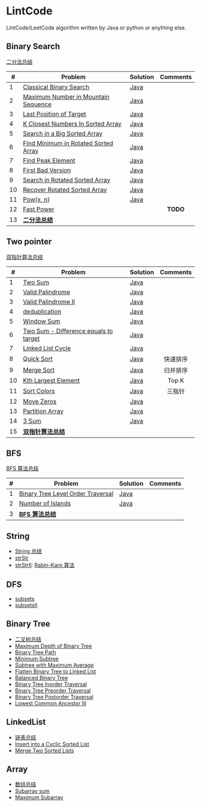 # LintCode

LintCode/LeetCode algorithm written by Java or python or anything else.

## Binary Search

[二分法总结](note/binarysearch.md)

| #   |  Problem  | Solution | Comments   |
| --- | --------- | -------- | :--------: |
|1|[Classical Binary Search](https://www.lintcode.com/problem/classical-binary-search/)|[Java](Java/binarysearch/ClassicalBinarySearch.java)|  |
|2|[Maximum Number in Mountain Sequence](http://www.lintcode.com/en/problem/maximum-number-in-mountain-sequence/)|[Java](src/org/likexin/binarysearch/MountainSequence.java)| |
|3|[Last Position of Target](http://www.lintcode.com/en/problem/maximum-number-in-mountain-sequence/)|[Java](src/org/likexin/binarysearch/LastPosition.java)| |
|4|[K Closest Numbers In Sorted Array](http://www.lintcode.com/en/problem/k-closest-numbers-in-sorted-array/)|[Java](src/org/likexin/binarysearch/KClosestNumber.java)| |
|5|[Search in a Big Sorted Array](http://www.lintcode.com/en/problem/search-in-a-big-sorted-array/)|[Java](src/org/likexin/binarysearch/SearchBigSortedArray.java)||
|6|[Find Minimum in Rotated Sorted Array](http://www.lintcode.com/en/problem/find-minimum-in-rotated-sorted-array/)|[Java](src/org/likexin/binarysearch/FindMin.java)||
|7|[Find Peak Element](http://www.lintcode.com/en/problem/find-peak-element/)|[Java](src/org/likexin/binarysearch/FindPeak.java)||
|8|[First Bad Version](http://www.lintcode.com/en/problem/search-a-2d-matrix/)|[Java](src/org/likexin/binarysearch/FindFirstBadVersion.java)||
|9|[Search in Rotated Sorted Array](http://www.lintcode.com/en/problem/search-in-rotated-sorted-array/)|[Java](src/org/likexin/binarysearch/Search.java)||
|10|[Recover Rotated Sorted Array](https://www.lintcode.com/problem/recover-rotated-sorted-array/description)|[Java](src/org/likexin/binarysearch/RecoverRotatedSortedArray.java)||
|11|[Pow(x, n)](https://www.lintcode.com/problem/powx-n/description)|[Java](src/org/likexin/binarysearch/MyPow.java)||
|12|[Fast Power](https://www.lintcode.com/problem/fast-power/description)||**TODO**|
|13|**[二分法总结](note/binarysearch.md)**|||

<!--
- [Search a 2D Matrix](http://www.lintcode.com/en/problem/search-a-2d-matrix/)
- [Search a 2D Matrix II](http://www.lintcode.com/en/problem/search-a-2d-matrix-ii/)
- [Closest Number in Sorted Array](http://www.lintcode.com/en/problem/closest-number-in-sorted-array/)
- [First Position of Target](http://www.lintcode.com/problem/first-position-of-target)
- [Total Occurrence of Target](http://www.lintcode.com/en/problem/total-occurrence-of-target/)
- [Drop Eggs](http://www.lintcode.com/en/problem/drop-eggs/)：[**!!!reference**](http://www.cnblogs.com/grandyang/p/4762756.html)
- [Divide Two Integers](http://www.lintcode.com/en/problem/divide-two-integers/)：[**!!!reference**](http://blog.csdn.net/linhuanmars/article/details/20024907#reply)
- [Search for a Range](http://www.lintcode.com/en/problem/search-for-a-range/)
- [Smallest Rectangle Enclosing Black Pixels](http://www.lintcode.com/en/problem/smallest-rectangle-enclosing-black-pixels/)
- [Sqrt(x)](http://www.lintcode.com/en/problem/sqrtx/)
- [Maximum Average Subarray](http://www.lintcode.com/en/problem/maximum-average-subarray/)：[**!!!reference**](http://www.lintcode.com/en/problem/maximum-average-subarray/)
- [Sqrt(x) II](http://www.lintcode.com/en/problem/sqrtx-ii/) -->

## Two pointer

[双指针算法总结](note/two-pointer.md)

| #   |  Problem  | Solution | Comments   |
| --- | --------- | -------- | :--------: |
|1|[Two Sum](https://www.lintcode.com/problem/two-sum/description)|[Java](src/org/likexin/twopointer/TwoSum.java)||
|2|[Valid Palindrome](https://www.lintcode.com/problem/valid-palindrome/description)|[Java](src/org/likexin/twopointer/IsPalindrome.java)||
|3|[Valid Palindrome II](https://www.lintcode.com/problem/valid-palindrome-ii/description)|[Java](src/org/likexin/twopointer/IsPalindromeII.java)||
|4|[deduplication](https://www.lintcode.com/problem/remove-duplicate-numbers-in-array/description)|[Java](src/org/likexin/twopointer/Deduplication.java)||
|5|[Window Sum](https://www.lintcode.com/problem/window-sum/description)|[Java](src/org/likexin/twopointer/WinSum.java)||
|6|[Two Sum - Difference equals to target](https://www.lintcode.com/problem/two-sum-difference-equals-to-target/description)|[Java](src/org/likexin/twopointer/TwoSum7.java)||
|7|[Linked List Cycle](https://www.lintcode.com/problem/linked-list-cycle/note)|[Java](src/org/likexin/twopointer/HasCycle.java)||
|8|[Quick Sort](https://www.lintcode.com/problem/sort-integers-ii/description)|[Java](src/org/likexin/twopointer/QuickSort.java)|快速排序|
|9|[Merge Sort](https://www.lintcode.com/problem/sort-integers-ii/description)|[Java](src/org/likexin/twopointer/MergeSort.java)|归并排序|
|10|[Kth Largest Element](https://www.lintcode.com/problem/kth-largest-element/description)|[Java](src/org/likexin/twopointer/QuickSelect.java)|Top K|
|11|[Sort Colors](https://www.lintcode.com/problem/sort-colors/description)|[Java](src/org/likexin/twopointer/SortColor.java)|三指针|
|12|[Move Zeros](https://www.lintcode.com/problem/move-zeroes/description)|[Java](src/org/likexin/twopointer/MoveZeros.java)||
|13|[Partition Array](https://www.lintcode.com/problem/partition-array/description)|[Java](src/org/likexin/twopointer/MoveZeros.java)||
|14|[3 Sum](https://www.lintcode.com/problem/3sum/description)|[Java](src/org/likexin/twopointer/ThreeSum.java)||
|15|**[双指针算法总结](note/two-pointer.md)**|||

## BFS

[BFS 算法总结](note/bfs.md)

| #   |  Problem  | Solution | Comments   |
| --- | --------- | -------- | :--------: |
|1|[Binary Tree Level Order Traversal](https://www.lintcode.com/problem/binary-tree-level-order-traversal/description)|[Java](src/org/likexin/bfs/LevelOrder.java)||
|2|[Number of Islands](https://www.lintcode.com/problem/number-of-islands/description)|[Java](src/org/likexin/bfs/NumIslands.java)||
|3|**[BFS 算法总结](note/bfs.md)**|||

## String

- [String 总结](note/string/string-1.md)
- [strStr](http://www.lintcode.com/problem/strstr)
- [strStrII](http://www.lintcode.com/problem/strstrII): [Rabin-Karp 算法](https://github.com/Kexin-Li/AlgsProject/blob/master/src/org/likexin/string/Rabin-Karp%E7%AE%97%E6%B3%95.md)

## DFS

- [subsets](http://www.lintcode.com/en/problem/subsets)
- [subsetsII](http://www.lintcode.com/en/problem/subsets-ii)

## Binary Tree

- [二叉树总结](note/binarytree/binarytree-1.md)
- [Maximum Depth of Binary Tree](http://www.lintcode.com/en/problem/maximum-depth-of-binary-tree/)
- [Binary Tree Path](http://www.lintcode.com/en/problem/binary-tree-paths/)
- [Minimum Subtree](http://www.lintcode.com/zh-cn/problem/minimum-subtree/)
- [Subtree with Maximum Average](http://www.lintcode.com/en/problem/subtree-with-maximum-average/)
- [Flatten Binary Tree to Linked List](http://www.lintcode.com/en/problem/flatten-binary-tree-to-linked-list/)
- [Balanced Binary Tree](http://www.lintcode.com/en/problem/balanced-binary-tree/)
- [Binary Tree Inorder Traversal](http://www.lintcode.com/en/problem/binary-tree-inorder-traversal/)
- [Binary Tree Preorder Traversal](http://www.lintcode.com/en/problem/binary-tree-preorder-traversal/)
- [Binary Tree Postorder Traversal](http://www.lintcode.com/en/problem/binary-tree-postorder-traversal/)
- [Lowest Common Ancestor III](http://www.lintcode.com/en/problem/lowest-common-ancestor-iii/)

## LinkedList

- [链表总结](https://github.com/Kexin-Li/AlgsProject/blob/master/src/org/likexin/linkedlist/LinkedList%E6%80%BB%E7%BB%93.md)
- [Insert into a Cyclic Sorted List](http://www.lintcode.com/en/problem/insert-into-a-cyclic-sorted-list/)
- [Merge Two Sorted Lists](http://www.lintcode.com/en/problem/merge-two-sorted-lists/)

## Array

- [数组总结](https://github.com/Kexin-Li/AlgsProject/blob/master/src/org/likexin/array/Array%E6%80%BB%E7%BB%93.md)
- [Subarray sum](http://www.lintcode.com/en/problem/subarray-sum/)
- [Maximum Subarray](http://www.lintcode.com/en/problem/maximum-subarray/)